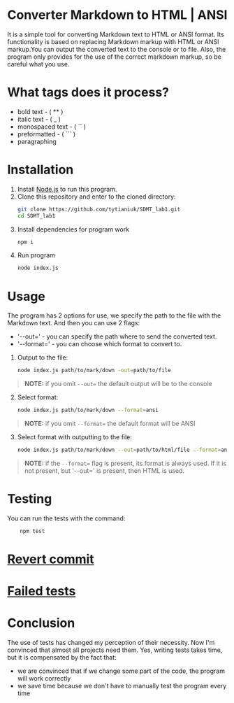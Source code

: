 # Сonverter Markdown to HTML | ANSI 

It is a simple tool for converting Markdown text to HTML or ANSI format. Its functionality is based on replacing Markdown markup with HTML or ANSI markup.You can output the converted text to the console or to file. Also, the program only provides for the use of the correct markdown markup, so be careful what you use.

# What tags does it process?

-   bold text - ( \*\* )
-   italic text - ( \_ )
-   monospaced text - ( `` )
-   preformatted - ( ``` )
-   paragraphing

# Installation

1. Install [Node.js](https://nodejs.org/en/download/current) to run this program.
2. Clone this repository and enter to the cloned directory:
    ```bash
    git clone https://github.com/tytianiuk/SDMT_lab1.git
    cd SDMT_lab1
    ```
3. Install dependencies for program work 
   ```bash
   npm i
   ```
4. Run program
   ```bash
   node index.js
   ```

# Usage

The program has 2 options for use, we specify the path to the file with the Markdown text. And then you can use 2 flags: 
- '--out=' - you can specify the path where to send the converted text.
- '--format=' - you can choose which format to convert to.

1. Output to the file:
    ```bash
    node index.js path/to/mark/down -out=path/to/file
    ```
> **NOTE:** if you omit `--out=` the default output will be to the console
2. Select format:
    ```bash
    node index.js path/to/mark/down --format=ansi
    ```
> **NOTE:** if you omit `--format=` the default format will be ANSI
3. Select format with outputting to the file:
    ```bash
    node index.js path/to/mark/down --out=path/to/html/file --format=ansi
    ```
> **NOTE:** if the `--format=` flag is present, its format is always used. If it is not present, but '--out=' is present, then HTML is used.

# Testing

You can run the tests with the command:
```bash
    npm test
```

# [Revert commit](https://github.com/tytianiuk/SDMT_lab2/commit/b1fc96fe60984b1a39e67afdead19519dbd6a6ea)
# [Failed tests](https://github.com/tytianiuk/SDMT_lab2/commit/89c63bbfc8d2a45a1535638ff2cd49f529e40de8)

# Conclusion

The use of tests has changed my perception of their necessity. Now I'm convinced that almost all projects need them. 
Yes, writing tests takes time, but it is compensated by the fact that:
- we are convinced that if we change some part of the code, the program will work correctly
- we save time because we don't have to manually test the program every time
